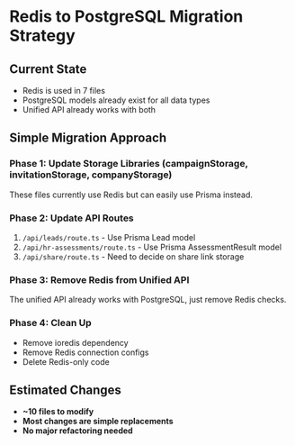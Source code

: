 # Redis to PostgreSQL Migration Strategy

## Current State
- Redis is used in 7 files
- PostgreSQL models already exist for all data types
- Unified API already works with both

## Simple Migration Approach

### Phase 1: Update Storage Libraries (campaignStorage, invitationStorage, companyStorage)
These files currently use Redis but can easily use Prisma instead.

### Phase 2: Update API Routes
1. `/api/leads/route.ts` - Use Prisma Lead model
2. `/api/hr-assessments/route.ts` - Use Prisma AssessmentResult model  
3. `/api/share/route.ts` - Need to decide on share link storage

### Phase 3: Remove Redis from Unified API
The unified API already works with PostgreSQL, just remove Redis checks.

### Phase 4: Clean Up
- Remove ioredis dependency
- Remove Redis connection configs
- Delete Redis-only code

## Estimated Changes
- **~10 files to modify**
- **Most changes are simple replacements**
- **No major refactoring needed**